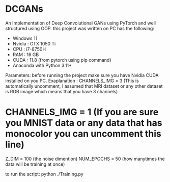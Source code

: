 # DCGANs
An Implementation of Deep Convolutional GANs using PyTorch and well structured using OOP.
this project was written on PC has the following:
- Windows 11
- Nvidia : GTX 1050 Ti
- CPU : i7-8750H
- RAM : 16 GB
- CUDA : 11.8 (from pytorch using pip command)
- Anaconda with Python 3.11+

Parameters:
before running the project make sure you have Nvidia CUDA installed on you PC.
Exaplanation :
CHANNELS_IMG = 3 (This is automatically uncomment, I assumed that MRI dataset or any other dataset is RGB image which means that you have 3 channels)
# CHANNELS_IMG = 1 (If you are sure you MNIST data or any data that has monocolor you can uncomment this line)
Z_DIM = 100 (the noise dimention)
NUM_EPOCHS = 50 (how manytimes the data will be training at once)


to run the script:
python ./Training.py

